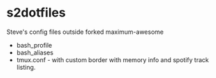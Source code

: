 s2dotfiles
==========

Steve's config files outside forked maximum-awesome

* bash_profile
* bash_aliases
* tmux.conf - with custom border with memory info and spotify track listing.
